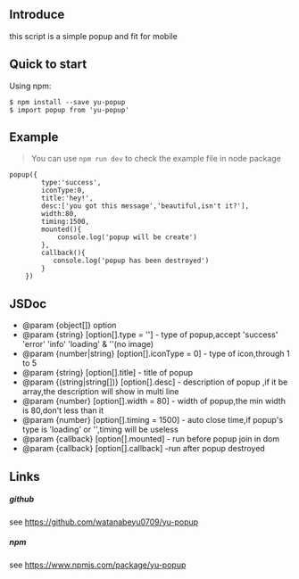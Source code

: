 ## Introduce

this script is a simple popup and fit for mobile

## Quick to start

Using npm:
```shell
$ npm install --save yu-popup
$ import popup from 'yu-popup'
```

## Example

>You can use `npm run dev` to check the example file in node package

    popup({
            type:'success',
            iconType:0,
            title:'hey!',
            desc:['you got this message','beautiful,isn't it?'],
            width:80,
            timing:1500,
            mounted(){
                console.log('popup will be create')
            },
            callback(){
               console.log('popup has been destroyed')
            }
        })

## JSDoc

 * @param {object[]} option
 * @param {string} [option[].type = ''] - type of popup,accept 'success' 'error' 'info' 'loading' & ''(no image)
 * @param {number|string} [option[].iconType = 0] - type of icon,through 1 to 5
 * @param {string} [option[].title] - title of popup
 * @param {(string|string[])} [option[].desc] - description of popup ,if it be array,the description will show in multi line
 * @param {number} [option[].width = 80] - width of popup,the min width is 80,don't less than it
 * @param {number} [option[].timing = 1500] - auto close time,if popup's type is 'loading' or '',timing will be useless
 * @param {callback} [option[].mounted] - run before popup join in dom
 * @param {callback} [option[].callback] -run after popup destroyed

## Links

##### github
see https://github.com/watanabeyu0709/yu-popup
##### npm
see https://www.npmjs.com/package/yu-popup
